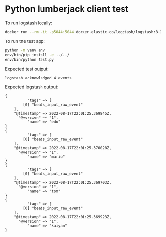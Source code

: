 # Python lumberjack client test

To run logstash locally:

```bash
docker run --rm -it -p5044:5044 docker.elastic.co/logstash/logstash:8.3.3
```

To run the test app: 

```bash
python -m venv env 
env/bin/pip install -e ../../
env/bin/python test.py
```

Expected test output:
```
logstash acknowledged 4 events
```

Expected logstash output:
```
{
          "tags" => [
        [0] "beats_input_raw_event"
    ],
    "@timestamp" => 2022-08-17T22:01:25.369845Z,
      "@version" => "1",
          "name" => "edo"
}
{
          "tags" => [
        [0] "beats_input_raw_event"
    ],
    "@timestamp" => 2022-08-17T22:01:25.370028Z,
      "@version" => "1",
          "name" => "mario"
}
{
          "tags" => [
        [0] "beats_input_raw_event"
    ],
    "@timestamp" => 2022-08-17T22:01:25.369703Z,
      "@version" => "1",
          "name" => "tom"
}
{
          "tags" => [
        [0] "beats_input_raw_event"
    ],
    "@timestamp" => 2022-08-17T22:01:25.369923Z,
      "@version" => "1",
          "name" => "kaiyan"
}
```
